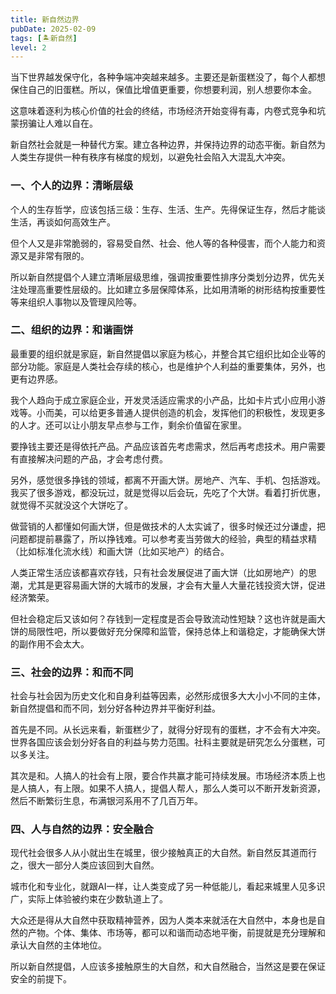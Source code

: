 ```yaml
---
title: 新自然边界
pubDate: 2025-02-09
tags: [🏝新自然]
level: 2
---
```


当下世界越发保守化，各种争端冲突越来越多。主要还是新蛋糕没了，每个人都想保住自己的旧蛋糕。所以，保值比增值更重要，你想要利润，别人想要你本金。

这意味着逐利为核心价值的社会的终结，市场经济开始变得有毒，内卷式竞争和坑蒙拐骗让人难以自在。

新自然社会就是一种替代方案。建立各种边界，并保持边界的动态平衡。新自然为人类生存提供一种有秩序有梯度的规划，以避免社会陷入大混乱大冲突。

### 一、个人的边界：清晰层级

个人的生存哲学，应该包括三级：生存、生活、生产。先得保证生存，然后才能谈生活，再谈如何高效生产。

但个人又是非常脆弱的，容易受自然、社会、他人等的各种侵害，而个人能力和资源又是非常有限的。

所以新自然提倡个人建立清晰层级思维，强调按重要性排序分类划分边界，优先关注处理高重要性层级的。比如建立多层保障体系，比如用清晰的树形结构按重要性等来组织人事物以及管理风险等。

### 二、组织的边界：和谐画饼

最重要的组织就是家庭，新自然提倡以家庭为核心，并整合其它组织比如企业等的部分功能。家庭是人类社会存续的核心，也是维护个人利益的重要集体，另外，也更有边界感。

我个人趋向于成立家庭企业，开发灵活适应需求的小产品，比如卡片式小应用小游戏等。小而美，可以给更多普通人提供创造的机会，发挥他们的积极性，发现更多的人才。还可以让小朋友早点参与工作，剩余价值留在家里。

要挣钱主要还是得依托产品。产品应该首先考虑需求，然后再考虑技术。用户需要有直接解决问题的产品，才会考虑付费。

另外，感觉很多挣钱的领域，都离不开画大饼。房地产、汽车、手机、包括游戏。我买了很多游戏，都没玩过，就是觉得以后会玩，先吃了个大饼。看着打折优惠，就觉得不买就没这个大饼吃了。

做营销的人都懂如何画大饼，但是做技术的人太实诚了，很多时候还过分谦虚，把问题都提前暴露了，所以挣钱难。可以参考麦当劳做大的经验，典型的精益求精（比如标准化流水线）和画大饼（比如买地产）的结合。

人类正常生活应该都喜欢存钱，只有社会发展促进了画大饼（比如房地产）的思潮，尤其是更容易画大饼的大城市的发展，才会有大量人大量花钱投资大饼，促进经济繁荣。

但社会稳定后又该如何？存钱到一定程度是否会导致流动性短缺？这也许就是画大饼的局限性吧，所以要做好充分保障和监管，保持总体上和谐稳定，才能确保大饼的副作用不会太大。

### 三、社会的边界：和而不同

社会与社会因为历史文化和自身利益等因素，必然形成很多大大小小不同的主体，新自然提倡和而不同，划分好各种边界并平衡好利益。

首先是不同。从长远来看，新蛋糕少了，就得分好现有的蛋糕，才不会有大冲突。世界各国应该会划分好各自的利益与势力范围。社科主要就是研究怎么分蛋糕，可以多关注。

其次是和。人搞人的社会有上限，要合作共赢才能可持续发展。市场经济本质上也是人搞人，有上限。如果不人搞人，提倡人帮人，那么人类可以不断开发新资源，然后不断繁衍生息，布满银河系用不了几百万年。

### 四、人与自然的边界：安全融合

现代社会很多人从小就出生在城里，很少接触真正的大自然。新自然反其道而行之，很大一部分人类应该回到大自然。

城市化和专业化，就跟AI一样，让人类变成了另一种低能儿，看起来城里人见多识广，实际上体验被约束在少数轨道上了。

大众还是得从大自然中获取精神营养，因为人类本来就活在大自然中，本身也是自然的产物。个体、集体、市场等，都可以和谐而动态地平衡，前提就是充分理解和承认大自然的主体地位。

所以新自然提倡，人应该多接触原生的大自然，和大自然融合，当然这是要在保证安全的前提下。
